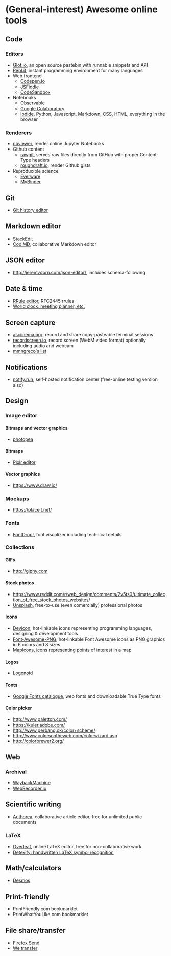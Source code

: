 # (General-interest) Awesome online tools
## Code
### Editors
- [Glot.io](https://glot.io/), an open source pastebin with runnable snippets and API
- [Repl.it](https://repl.it/), instant programming environment for many languages
- Web frontend
  - [Codepen.io](https://codepen.io/)
  - [JSFiddle](https://jsfiddle.net/)
  - [CodeSandbox](https://codesandbox.io)
- Notebooks
  - [Observable](https://beta.observablehq.com/scratchpad)
  - [Google Colaboratory](https://colab.research.google.com/)
  - [Iodide](https://alpha.iodide.io/), Python, Javascript, Markdown, CSS, HTML, everything in the browser

### Renderers
- [nbviewer](https://nbviewer.jupyter.org/), render online Jupyter Notebooks
- Github content
  - [rawgit](https://rawgit.com/), serves raw files directly from GitHub with proper Content-Type headers
  - [roughdraft.io](http://www.roughdraft.io/), render Github gists
- Reproducible science
  - [Everware](http://everware.xyz)
  - [MyBinder](https://mybinder.org)

## Git
- [Git history editor](https://bokub.github.io/git-history-editor/)

## Markdown editor 
- [StackEdit](https://stackedit-beta.herokuapp.com)
- [CodiMD](https://demo.codimd.org/), collaborative Markdown editor

## JSON editor
- http://jeremydorn.com/json-editor/, includes schema-following

## Date & time
- [RRule editor](https://jakubroztocil.github.io/rrule/), RFC2445 rrules
- [World clock, meeting planner, etc.](https://www.timeanddate.com/)

## Screen capture
- [asciinema.org](https://asciinema.org), record and share copy-pasteable terminal sessions
- [recordscreen.io](https://recordscreen.io/), record screen (WebM video format) optionally including audio and webcam
- [mmngreco's list](https://gist.github.com/mmngreco/d57062bed0005ce245252eaef2846748#file-list_capture_resources-md)

## Notifications
- [notify.run](https://notify.run/), self-hosted notification center (free-online testing version also)

## Design
### Image editor
#### Bitmaps and vector graphics
- [photopea](https://www.photopea.com)
#### Bitmaps
- [Pixlr editor](https://pixlr.com/editor/)
#### Vector graphics
- https://www.draw.io/
### Mockups
- https://placeit.net/

### Fonts
- [FontDrop!](https://fontdrop.info/), font visualizer including technical details

### Collections
#### GIFs
- http://giphy.com

#### Stock photos
- https://www.reddit.com/r/web_design/comments/2v5ts0/ultimate_collection_of_free_stock_photos_websites/
- [Unsplash](https://unsplash.com), free-to-use (even comercially) professional photos

#### Icons
- [Devicon](http://konpa.github.io/devicon/), hot-linkable icons representing programming languages, designing & development tools
- [Font-Awesome-PNG](https://github.com/delight-im/Font-Awesome-PNG), hot-linkable Font Awesome icons as PNG graphics in 6 colors and 8 sizes
- [MapIcons](https://mapicons.mapsmarker.com), icons representing points of interest in a map

#### Logos
- [Logonoid](http://logonoid.com/)

#### Fonts
- [Google Fonts catalogue](https://fonts.google.com), web fonts and downloadable True Type fonts

#### Color picker
- http://www.paletton.com/
- https://kuler.adobe.com/
- http://www.perbang.dk/color+scheme/
- http://www.colorsontheweb.com/colorwizard.asp
- http://colorbrewer2.org/

## Web
### Archival
- [WaybackMachine](https://archive.org/web/)
- [WebRecorder.io](https://webrecorder.io)

## Scientific writing
- [Authorea](https://www.authorea.com), collaborative article editor, free for unlimited public documents
### LaTeX
- [Overleaf](https://www.overleaf.com), online LaTeX editor, free for non-collaborative work
- [Detexify: handwritten LaTeX symbol recognition](http://detexify.kirelabs.org/classify.html)

## Math/calculators
- [Desmos](https://www.desmos.com/calculator/fcjhdt1xdw)

## Print-friendly
- PrintFriendly.com bookmarklet
- PrintWhatYouLike.com bookmarklet

## File share/transfer
- [Firefox Send](https://send.firefox.com)
- [We transfer](https://wetransfer.com)

